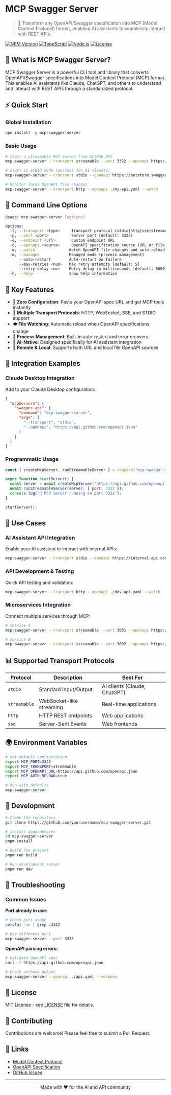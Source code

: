 # MCP Swagger Server

> 🚀 Transform any OpenAPI/Swagger specification into MCP (Model Context Protocol) format, enabling AI assistants to seamlessly interact with REST APIs.

[![NPM Version](https://img.shields.io/npm/v/mcp-swagger-server.svg)](https://www.npmjs.com/package/mcp-swagger-server)
[![TypeScript](https://img.shields.io/badge/TypeScript-5+-blue.svg)](https://www.typescriptlang.org/)
[![Node.js](https://img.shields.io/badge/Node.js-16+-green.svg)](https://nodejs.org/)
[![License](https://img.shields.io/badge/license-MIT-blue.svg)](LICENSE)

## 🎯 What is MCP Swagger Server?

MCP Swagger Server is a powerful CLI tool and library that converts OpenAPI/Swagger specifications into Model Context Protocol (MCP) format. This enables AI assistants like Claude, ChatGPT, and others to understand and interact with REST APIs through a standardized protocol.

## ⚡ Quick Start

### Global Installation

```bash
npm install -g mcp-swagger-server
```

### Basic Usage

```bash
# Start a streamable MCP server from GitHub API
mcp-swagger-server --transport streamable --port 3322 --openapi https://api.github.com/openapi.json

# Start in STDIO mode (perfect for AI clients)
mcp-swagger-server --transport stdio --openapi https://petstore.swagger.io/v2/swagger.json

# Monitor local OpenAPI file changes
mcp-swagger-server --transport http --openapi ./my-api.yaml --watch
```

## 🔧 Command Line Options

```bash
Usage: mcp-swagger-server [options]

Options:
  -t, --transport <type>     Transport protocol (stdio|http|sse|streamable) [default: stdio]
  -p, --port <port>          Server port [default: 3322]
  -e, --endpoint <url>       Custom endpoint URL
  -o, --openapi <source>     OpenAPI specification source (URL or file path)
  -w, --watch               Watch OpenAPI file changes and auto-reload
  -m, --managed             Managed mode (process management)
      --auto-restart        Auto-restart on failure
      --max-retries <num>   Max retry attempts [default: 5]
      --retry-delay <ms>    Retry delay in milliseconds [default: 5000]
  -h, --help                Show help information
```

## 🌟 Key Features

- **🔄 Zero Configuration**: Paste your OpenAPI spec URL and get MCP tools instantly
- **🚀 Multiple Transport Protocols**: HTTP, WebSocket, SSE, and STDIO support
- **👁️ File Watching**: Automatic reload when OpenAPI specifications change
- **🔧 Process Management**: Built-in auto-restart and error recovery
- **🎯 AI-Native**: Designed specifically for AI assistant integration
- **📡 Remote & Local**: Supports both URL and local file OpenAPI sources

## 🔌 Integration Examples

### Claude Desktop Integration

Add to your Claude Desktop configuration:

```json
{
  "mcpServers": {
    "swagger-api": {
      "command": "mcp-swagger-server",
      "args": [
        "--transport", "stdio",
        "--openapi", "https://api.github.com/openapi.json"
      ]
    }
  }
}
```

### Programmatic Usage

```javascript
const { createMcpServer, runStreamableServer } = require('mcp-swagger-server');

async function startServer() {
  const server = await createMcpServer('https://api.github.com/openapi.json');
  await runStreamableServer(server, { port: 3322 });
  console.log('🚀 MCP Server running on port 3322');
}

startServer();
```

## 🎯 Use Cases

### AI Assistant API Integration
Enable your AI assistant to interact with internal APIs:
```bash
mcp-swagger-server --transport stdio --openapi https://internal-api.company.com/openapi.json
```

### API Development & Testing
Quick API testing and validation:
```bash
mcp-swagger-server --transport http --openapi ./dev-api.yaml --watch
```

### Microservices Integration
Connect multiple services through MCP:
```bash
# Service A
mcp-swagger-server --transport streamable --port 3001 --openapi https://service-a.com/openapi.json

# Service B
mcp-swagger-server --transport streamable --port 3002 --openapi https://service-b.com/openapi.json
```

## 📊 Supported Transport Protocols

| Protocol | Description | Best For |
|----------|-------------|----------|
| `stdio` | Standard Input/Output | AI clients (Claude, ChatGPT) |
| `streamable` | WebSocket-like streaming | Real-time applications |
| `http` | HTTP REST endpoints | Web applications |
| `sse` | Server-Sent Events | Web frontends |

## 🌍 Environment Variables

```bash
# Set default configuration
export MCP_PORT=3322
export MCP_TRANSPORT=streamable
export MCP_OPENAPI_URL=https://api.github.com/openapi.json
export MCP_AUTO_RELOAD=true

# Run with defaults
mcp-swagger-server
```

## 🔧 Development

```bash
# Clone the repository
git clone https://github.com/yourusername/mcp-swagger-server.git

# Install dependencies
cd mcp-swagger-server
pnpm install

# Build the project
pnpm run build

# Run development server
pnpm run dev
```

## 🚨 Troubleshooting

### Common Issues

**Port already in use:**
```bash
# Check port usage
netstat -an | grep :3322

# Use different port
mcp-swagger-server --port 3323
```

**OpenAPI parsing errors:**
```bash
# Validate OpenAPI spec
curl -I https://api.github.com/openapi.json

# Check verbose output
mcp-swagger-server --openapi ./api.yaml --verbose
```

## 📄 License

MIT License - see [LICENSE](LICENSE) file for details.

## 🤝 Contributing

Contributions are welcome! Please feel free to submit a Pull Request.

## 🔗 Links

- [Model Context Protocol](https://modelcontextprotocol.io/)
- [OpenAPI Specification](https://swagger.io/specification/)
- [GitHub Issues](https://github.com/yourusername/mcp-swagger-server/issues)

---

<div align="center">
Made with ❤️ for the AI and API community
</div>
